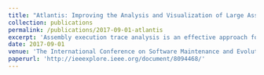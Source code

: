 ```yaml
---
title: "Atlantis: Improving the Analysis and Visualization of Large Assembly Execution Traces"
collection: publications
permalink: /publications/2017-09-01-atlantis
excerpt: 'Assembly execution trace analysis is an effective approach for discovering potential software vulnerabilities. However, the size of the execution traces and the lack of source code makes this a manual, labor-intensive process. Instead of browsing billions of instructions one by one, software security analysts need higher-level information that can provide an overview of the execution of a program to assist in the identification of patterns of interest. The tool we present in this paper, Atlantis, is our trace analysis environment for multi-gigabyte assembly traces, and it contains a number of new features that make it particularly successful in meeting this goal. The contributions of this continuous work fall into three main categories: a) the ability to efficiently reconstruct and navigate the memory state of a program at any point in a trace; b) the ability to reconstruct and navigate functions and processes; and c) a powerful search facility to query and navigate traces. These contributions are not only novel for Atlantis but also for the field of assembly trace analysis. Software is becoming increasingly complex and many applications are designed as collaborative systems or modules interacting with each other, which makes the discovery of vulnerabilities extremely difficult. With the novel features we describe in this paper, our tool extends the security analyst's ability to investigate vulnerabilities of real-world large execution traces and can lay the groundwork for supporting trace analysis of interacting programs in the future.'
date: 2017-09-01
venue: 'The International Conference on Software Maintenance and Evolution (ICSME)'
paperurl: 'http://ieeexplore.ieee.org/document/8094468/'
---
```




